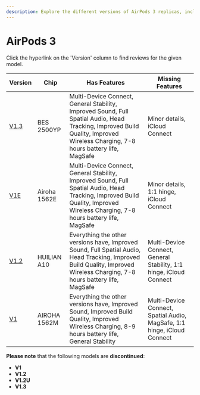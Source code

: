 ```yaml
---
description: Explore the different versions of AirPods 3 replicas, including their chip, features, and missing features. Click on the version hyperlinks to find reviews for each model.
---
```


# AirPods 3

Click the hyperlink on the 'Version' column to find reviews for the given model.

| Version                                                              | Chip         | Has Features                                                                                                                                                                    | Missing Features                                                        |
|----------------------------------------------------------------------|--------------|---------------------------------------------------------------------------------------------------------------------------------------------------------------------------------|-------------------------------------------------------------------------|
| [V1.3](https://www.reddit.com/r/AirReps/search?q=V1.3&restrict_sr=1) | BES 2500YP   | Multi-Device Connect, General Stability, Improved Sound, Full Spatial Audio, Head Tracking, Improved Build Quality, Improved Wireless Charging, 7-8 hours battery life, MagSafe | Minor details, iCloud Connect                                           |
| [V1E](https://www.reddit.com/r/AirReps/search?q=V1E&restrict_sr=1)   | Airoha 1562E | Multi-Device Connect, General Stability, Improved Sound, Full Spatial Audio, Head Tracking, Improved Build Quality, Improved Wireless Charging, 7-8 hours battery life, MagSafe | Minor details, 1:1 hinge,    iCloud Connect                             |
| [V1.2](https://www.reddit.com/r/AirReps/search?q=V1.2&restrict_sr=1) | HUILIAN A10  | Everything the other versions have, Improved Sound, Full Spatial Audio, Head Tracking, Improved Build Quality, Improved Wireless Charging, 7-8 hours battery life, MagSafe      | Multi-Device Connect, General Stability, 1:1 hinge, iCloud Connect      |
| [V1](https://www.reddit.com/r/AirReps/search?q=V1&restrict_sr=1)     | AIROHA 1562M | Everything the other versions have, Improved Sound, Improved Build Quality, Improved Wireless Charging, 8-9 hours battery life, General Stability                               | Multi-Device Connect, Spatial Audio, MagSafe, 1:1 hinge, iCloud Connect |

**Please note** that the following models are **discontinued**:

- **V1**
- **V1.2**
- **V1.2U**
- **V1.3**
